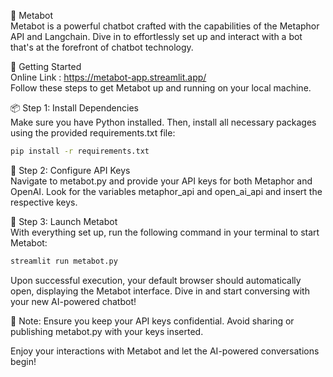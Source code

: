 🤖 Metabot\
Metabot is a powerful chatbot crafted with the capabilities of the Metaphor API and Langchain. Dive in to effortlessly set up and interact with a bot that's at the forefront of chatbot technology.

🚀 Getting Started\
Online Link : https://metabot-app.streamlit.app/ \
Follow these steps to get Metabot up and running on your local machine.

📦 Step 1: Install Dependencies\
Make sure you have Python installed. Then, install all necessary packages using the provided requirements.txt file:

```bash
pip install -r requirements.txt
```

🔑 Step 2: Configure API Keys\
Navigate to metabot.py and provide your API keys for both Metaphor and OpenAI. Look for the variables metaphor_api and open_ai_api and insert the respective keys.

🎉 Step 3: Launch Metabot\
With everything set up, run the following command in your terminal to start Metabot:

```bash
streamlit run metabot.py
```

Upon successful execution, your default browser should automatically open, displaying the Metabot interface. Dive in and start conversing with your new AI-powered chatbot!

📜 Note: Ensure you keep your API keys confidential. Avoid sharing or publishing metabot.py with your keys inserted.

Enjoy your interactions with Metabot and let the AI-powered conversations begin!
